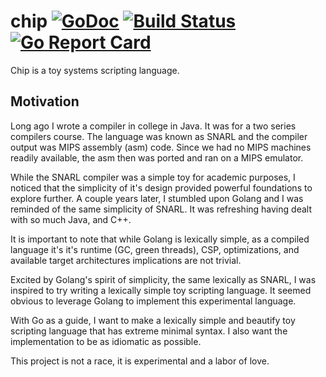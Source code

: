 chip [![GoDoc](http://godoc.org/github.com/jackspirou/chip?status.png)](http://godoc.org/github.com/jackspirou/chip) [![Build Status](https://travis-ci.org/jackspirou/chip.svg?branch=master)](https://travis-ci.org/jackspirou/chip) [![Go Report Card](http://goreportcard.com/badge/jackspirou/chip)](http://goreportcard.com/report/jackspirou/chip)
====
Chip is a toy systems scripting language.

Motivation
----------
Long ago I wrote a compiler in college in Java. It was for a two series
compilers course. The language was known as SNARL and the compiler output was
MIPS assembly (asm) code. Since we had no MIPS machines readily available, the
asm then was ported and ran on a MIPS emulator.

While the SNARL compiler was a simple toy for academic purposes, I noticed that
the simplicity of it's design provided powerful foundations to explore further.
A couple years later, I stumbled upon Golang and I was reminded of the same
simplicity of SNARL. It was refreshing having dealt with so much Java, and C++.

It is important to note that while Golang is lexically simple, as a compiled
language it's it's runtime (GC, green threads), CSP, optimizations, and available
target architectures implications are not trivial.

Excited by Golang's spirit of simplicity, the same lexically as SNARL, I was
inspired to try writing a lexically simple toy scripting language. It seemed
obvious to leverage Golang to implement this experimental language.

With Go as a guide, I want to make a lexically simple and beautify toy scripting
language that has extreme minimal syntax. I also want the implementation to be
as idiomatic as possible.

This project is not a race, it is experimental and a labor of love.
